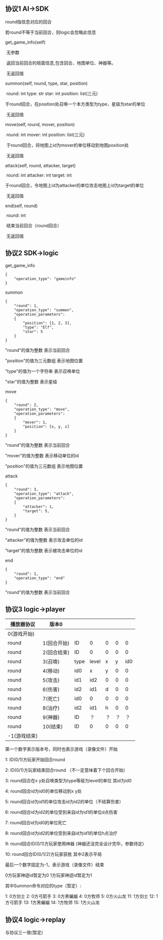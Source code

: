## 协议1 AI->SDK

round指信息对应的回合

若round不等于当前回合，则logic会忽略此信息



get_game_info(self)

​	无参数

​	返回当前回合的局面信息,包含回合、地图单位、神器等。

​	无返回值

summon(self, round, type, star, position)

​	round: int type: str star: int position: list(三元)

​	于round回合，在position处召唤一个本方类型为type，星级为star的单位

​	无返回值

move(self, round, mover, position)

​	round: int mover: int position: list(三元)

​	于round回合，将地图上id为mover的单位移动到地图position处

​	无返回值

attack(self, round, attacker, target)

​	round: int attacker: int target: int

​	于round回合，令地图上id为attacker的单位攻击地图上id为target的单位

​	无返回值

end(self, round)

​	round: int

​	结束当前回合（round回合）

​	无返回值



## 协议2 SDK->logic

get_game_info

```
{
	"operation_type": "gameinfo"
}
```




summon

```
{
	"round": 1,
	"operation_type": "summon",	
	"operation_parameters": 
	{
		"position": [1, 2, 3], 	
		"type": "Elf",	 		
		"star": 5	
	}
}
```

"round"的值为整数 表示当前回合

"position"的值为三元数组 表示地图位置

"type"的值为一个字符串 表示召唤单位

"star"的值为整数 表示星级



move

```
{
	"round": 2,
	"operation_type": "move",	
	"operation_parameters": 
	{
		"mover": 1, 
		"position": [x, y, z]
	}
}
```

"round"的值为整数 表示当前回合

"mover"的值为整数 表示移动单位的id

"position"的值为三元数组 表示地图位置



attack

```
{
	"round": 3,
	"operation_type": "attack",	
	"operation_parameters": 
	{
		"attacker": 1, 	
		"target": 5,
	}
}
```

"round"的值为整数 表示当前回合

"attacker"的值为整数 表示攻击单位的id

"target"的值为整数 表示被攻击单位的id





end

```
{
	"round": 1,
	"operation_type": "end"
}
```

"round"的值为整数 表示当前回合



## 协议3 logic->player

|播放器协议  | 版本0 |      |       |      |      |      |
| ------------ | ----------- | ---- | ----- | ---- | ---- | :--- |
| 0(游戏开始) |             |      |       |      |      |      |
| round        | 1(回合开始) | ID   | 0     | 0    | 0    | 0    |
| round        | 2(回合结束) | ID   | 0     | 0    | 0    | 0    |
| round        | 3(召唤)     | type | level | x    | y    | id0  |
| round        | 4(移动)     | id0 | x    | y   | 0    | 0    |
| round        | 5(攻击)     | id1  | id2   | 0    | 0    | 0    |
| round        | 6(伤害)     | id2  | id1   | d    | 0    | 0    |
| round        | 7(死亡)     | id0  | 0     | 0    | 0    | 0    |
| round        | 8(治疗)     | id2  | id1   | h    | 0    | 0    |
| round        | 9(神器)     | ID   | ？    | ？   | ？   | ？   |
| round        | 10(结束)    | ID   | 0     | 0    | 0    | 0    |
| -1(游戏结束) |             |      |       |      |      |      |

第一个数字表示版本号，同时也表示游戏（录像文件）开始

1: ID(0/1)方玩家开始回合round

2: ID(0/1)方玩家结束回合round （不一定意味着下个回合开始）

3: round回合在x y处召唤类型为type等级为level的单位 其id为id0

4: round回合id为id0的单位移动到x y处

5: round回合id为id1的单位攻击id为id2的单位（不结算伤害）

6: round回合id为id2的单位受到来自id为id1的单位d点伤害

7: round回合id为id0的单位死亡

8: round回合id为id2的单位受到来自id为id1的单位h点治疗

9: round回合ID(0/1)方玩家使用神器 (神器还没完全设计完毕，参数待定)

10: round回合ID(0/1/2)方玩家获胜 其中2表示平局

最后一个数字固定为-1，表示游戏（录像文件）结束

0方玩家神迹id暂定为0 1方玩家神迹id暂定为1

其中Summon命令对应的type（暂定）:

1:  0方剑士
2: 0方弓箭手
3:  0方黑蝙蝠
4:  0方牧师
5:  0方火山龙
11:  1方剑士
12:  1方弓箭手
13:  1方黑蝙蝠
14:  1方牧师
15:  1方火山龙


## 协议4 logic->replay

与协议三一致(暂定)